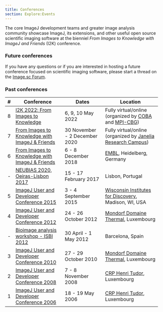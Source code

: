 ```yaml
---
title: Conferences
section: Explore:Events
---
```


The core ImageJ development teams and greater image analysis community
showcase ImageJ, its extensions, and other useful open source scientific
imaging software at the bienniel *From Images to Knowledge with
ImageJ and Friends* (I2K) conference.

### Future conferences

If you have any questions or if you are interested in hosting a future conference focused on scientific imaging software, please start a thread on the [Image.sc Forum](https://forum.image.sc/).

### Past conferences

| **\#** | **Conference**                                                                                              | **Dates**                     | **Location**                                                                        |
|--------|-------------------------------------------------------------------------------------------------------------|-------------------------------|-------------------------------------------------------------------------------------|
| 8      | [I2K 2022: From Images to Knowledge](/events/i2k-2022)                                                      | 6, 9, 10 May 2022             | Fully virtual/online (organized by [COBA](/orgs/coba) and [MPI-CBG](/orgs/mpi-cbg)) |
| 7      | [From Images to Knowledge with ImageJ & Friends](/events/i2k-2020)                                          | 30 November - 2 December 2020 | Fully virtual/online (organized by [Janelia Research Campus](/orgs/janelia))        |
| 6      | [From Images to Knowledge with ImageJ & Friends](/events/i2k-2018)                                          | 6 - 8 December 2018           | [EMBL](https://www.embl.de/), Heidelberg, Germany                                   |
| \-     | [NEUBIAS 2020, Oeiras-Lisbon 2017](https://eubias.org/NEUBIAS/neubias2020-conference/symposium2017-lisbon/) | 15 - 17 February 2017         | Lisbon, Portugal                                                                    |
| 5      | [ImageJ User and Developer Conference 2015](/events/conference-2015)                                        | 3 - 4 September 2015          | [Wisconsin Institutes for Discovery](http://discovery.wisc.edu/), Madison, WI, USA  |
| 4      | [ImageJ User and Developer Conference 2012](/events/conference-2012)                                        | 24 - 26 October 2012          | [Mondorf Domaine Thermal](http://www.mondorf.lu/en), Luxembourg                     |
| \-     | [Bioimage analysis workshop - ISBI 2012](/events/isbi-2012)                                                 | 30 April - 1 May 2012         | Barcelona, Spain                                                                    |
| 3      | [ImageJ User and Developer Conference 2010](/events/conference-2010)                                        | 27 - 29 October 2010          | [Mondorf Domaine Thermal](http://www.mondorf.lu/en), Luxembourg                     |
| 2      | [ImageJ User and Developer Conference 2008](/events/conference-2008)                                        | 7 - 8 November 2008           | [CRP Henri Tudor](http://www.tudor.lu/en), Luxembourg                               |
| 1      | [ImageJ User and Developer Conference 2006](/events/conference-2006)                                        | 18 - 19 May 2006              | [CRP Henri Tudor](http://www.tudor.lu/en), Luxembourg                               |
